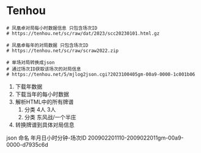 # Tenhou

```shell
# 凤凰卓对局每小时数据信息 只包含场次ID
# https://tenhou.net/sc/raw/dat/2023/scc20230101.html.gz

# 凤凰卓每年的对局数据 只包含场次ID
# https://tenhou.net/sc/raw/scraw2022.zip

# 单场对局转换成json
# 通过场次ID获取该场次的对局信息
# https://tenhou.net/5/mjlog2json.cgi?2023100405gm-00a9-0000-1c001b06
```

1. 下载年数据
2. 下载当年的每小时数据
3. 解析HTML中的所有牌谱
   1. 分类 4人 3人
   2. 分类 东风战/一个半庄
4. 转换牌谱到具体对局信息

json 命名  年月日小时分钟-场次ID 200902201110-2009022011gm-00a9-0000-d7935c6d
